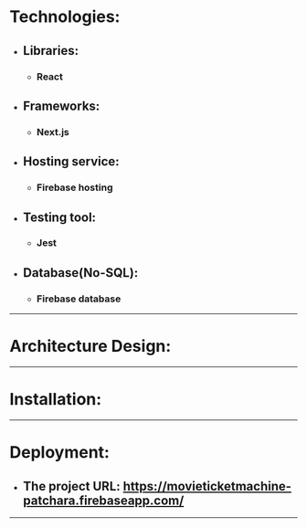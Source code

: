 # Technologies:
* ## Libraries:
    * ### React
* ## Frameworks:
    * ### Next.js
* ## Hosting service:
    * ### Firebase hosting
* ## Testing tool:
    * ### Jest
* ## Database(No-SQL):
    * ### Firebase database
<hr/>

# Architecture Design:

<hr/>

# Installation:

<hr/>

# Deployment:
* ## The project URL: https://movieticketmachine-patchara.firebaseapp.com/
<hr/>